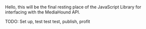 Hello, this will be the final resting place of the JavaScript Library for interfacing with the MediaHound API.

TODO: Set up, test test test, publish, profit
